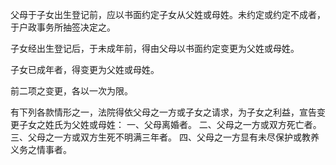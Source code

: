 父母于子女出生登记前，应以书面约定子女从父姓或母姓。未约定或约定不成者，于户政事务所抽签决定之。

子女经出生登记后，于未成年前，得由父母以书面约定变更为父姓或母姓。

子女已成年者，得变更为父姓或母姓。

前二项之变更，各以一次为限。

有下列各款情形之一，法院得依父母之一方或子女之请求，为子女之利益，宣告变更子女之姓氏为父姓或母姓：
一、父母离婚者。
二、父母之一方或双方死亡者。
三、父母之一方或双方生死不明满三年者。
四、父母之一方显有未尽保护或教养义务之情事者。